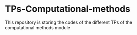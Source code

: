 # TPs-Computational-methods

This repository is storing the codes of the different TPs of the computational methods module
